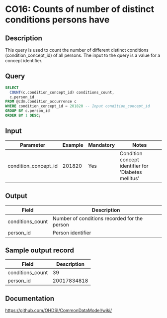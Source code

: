<!---
Group:condition occurrence
Name:CO16 Counts of number of distinct conditions persons have
Author:Patrick Ryan
CDM Version: 5.3
-->

# CO16: Counts of number of distinct conditions persons have

## Description
This query is used to count the number of different distinct conditions (condition_concept_id) of all persons. The input to the query is a value for a concept identifier.

## Query
```sql
SELECT 
  COUNT(c.condition_concept_id) conditions_count, 
  c.person_id
FROM @cdm.condition_occurrence c
WHERE condition_concept_id = 201820 -- Input condition_concept_id
GROUP BY c.person_id
ORDER BY 1 DESC;
```

## Input

|  Parameter |  Example |  Mandatory |  Notes |
| --- | --- | --- | --- |
| condition_concept_id | 201820 | Yes | Condition concept identifier for 'Diabetes mellitus' |

## Output

|  Field |  Description |
| --- | --- |
| conditions_count | Number of conditions recorded for the person |
| person_id | Person identifier |

## Sample output record

|  Field |  Description |
| --- | --- |
| conditions_count |  39 |
| person_id |  20017834818 |


## Documentation
https://github.com/OHDSI/CommonDataModel/wiki/
